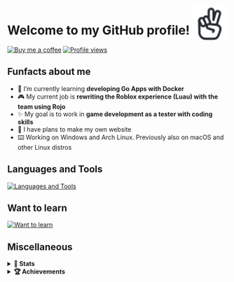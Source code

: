 <a href="https://iconoir.com">
  <picture>
    <source media="(prefers-color-scheme: dark)" srcset="./img/peace-hand-dark.svg">
    <img alt="Peace Hand" align="right" width="16%" src="./img/peace-hand-light.svg">
  </picture>
</a>

# Welcome to my GitHub profile!

[![Buy me a coffee](https://img.shields.io/badge/Buy_Me_A_Coffee-FFDD00?style=for-the-badge&logo=buy-me-a-coffee&logoColor=black)](https://bmc.link/mixerotn)
[![Profile views](https://komarev.com/ghpvc/?username=MixeroTN&color=0e75b6&style=for-the-badge)](#---)

## Funfacts about me

- 🌱 I’m currently learning **developing Go Apps with Docker**
- 🎮 My current job is **rewriting the Roblox experience (Luau) with the team using Rojo**
- ✨ My goal is to work in **game development as a tester with coding skills**
- 🍕 I have plans to make my own website
- ⌨️ Working on Windows and Arch Linux. Previously also on macOS and other Linux distros

## Languages and Tools

[![Languages and Tools](https://skillicons.dev/icons?i=lua,go,git,ts,html,css,githubactions,mysql,docker,bash,powershell,py,cs,nodejs,react)](https://skillicons.dev)

## Want to learn

[![Want to learn](https://skillicons.dev/icons?i=rust,cpp,unreal,unity,vim,sass,jquery,sentry,vercel,dart)](https://skillicons.dev)

## Miscellaneous

<details>
  <summary><b>🚀 Stats</b></summary>
  <br>
  <!--START_SECTION:waka-->
**🐱 My GitHub Data** 

> 📦 165.5 kB Used in GitHub's Storage 
 > 
> 🏆 637 Contributions in the Year 2023
 > 
> 🚫 Not Opted to Hire
 > 
> 📜 23 Public Repositories 
 > 
> 🔑 38 Private Repositories 
 > 
📊 **This Week I Spent My Time On** 

```text
🕑︎ Time Zone: Europe/Warsaw

💬 Programming Languages: 
Lua                      8 hrs 48 mins       ████████████████░░░░░░░░░   63.56 % 
Go                       2 hrs 24 mins       ████░░░░░░░░░░░░░░░░░░░░░   17.38 % 
YAML                     55 mins             ██░░░░░░░░░░░░░░░░░░░░░░░   06.73 % 
JSON                     36 mins             █░░░░░░░░░░░░░░░░░░░░░░░░   04.34 % 
TOML                     20 mins             █░░░░░░░░░░░░░░░░░░░░░░░░   02.45 % 
```


 Last Updated on 25/07/2023 14:01:42 UTC
<!--END_SECTION:waka-->
</details>
<details>
  <summary><b>🏆 Achievements</b></summary>
  <img src = "https://metrics.lecoq.io/MixeroTN?template=classic&base.header=0&base.activity=0&base.community=0&base.repositories=0&base.metadata=0&achievements=1&achievements.threshold=C&achievements.secrets=true&achievements.limit=0&config.timezone=PL%2FWarsaw" width = "75%"/>
</details>
